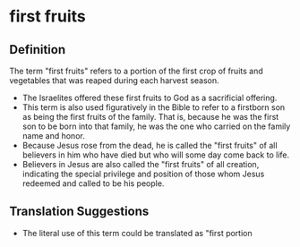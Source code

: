 # first fruits

## Definition

The term "first fruits" refers to a portion of the first crop of fruits and vegetables that was reaped during each harvest season.

* The Israelites offered these first fruits to God as a sacrificial offering.
* This term is also used figuratively in the Bible to refer to a firstborn son as being the first fruits of the family. That is, because he was the first son to be born into that family, he was the one who carried on the family name and honor.
* Because Jesus rose from the dead, he is called the "first fruits" of all believers in him who have died but who will some day come back to life.
* Believers in Jesus are also called the "first fruits" of all creation, indicating the special privilege and position of those whom Jesus redeemed and called to be his people.


## Translation Suggestions



* The literal use of this term could be translated as "first portion